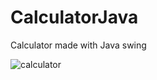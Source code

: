 # CalculatorJava
Calculator made with Java swing

![calculator](https://user-images.githubusercontent.com/83267524/123374263-369f0c80-d55d-11eb-8bbf-d0c68d75bce2.png)


